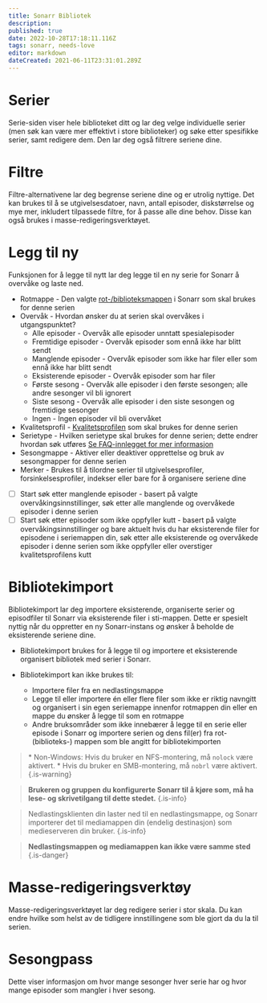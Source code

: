 ```yaml
---
title: Sonarr Bibliotek
description: 
published: true
date: 2022-10-28T17:18:11.116Z
tags: sonarr, needs-love
editor: markdown
dateCreated: 2021-06-11T23:31:01.289Z
---
```


# Serier

Serie-siden viser hele biblioteket ditt og lar deg velge individuelle serier (men søk kan være mer effektivt i store biblioteker) og søke etter spesifikke serier, samt redigere dem. Den lar deg også filtrere seriene dine.

# Filtre

Filtre-alternativene lar deg begrense seriene dine og er utrolig nyttige. Det kan brukes til å se utgivelsesdatoer, navn, antall episoder, diskstørrelse og mye mer, inkludert tilpassede filtre, for å passe alle dine behov. Disse kan også brukes i masse-redigeringsverktøyet.

# Legg til ny

Funksjonen for å legge til nytt lar deg legge til en ny serie for Sonarr å overvåke og laste ned.

- Rotmappe - Den valgte [rot-/biblioteksmappen](/sonarr/settings#root-folders) i Sonarr som skal brukes for denne serien
- Overvåk - Hvordan ønsker du at serien skal overvåkes i utgangspunktet?
  - Alle episoder - Overvåk alle episoder unntatt spesialepisoder
  - Fremtidige episoder - Overvåk episoder som ennå ikke har blitt sendt
  - Manglende episoder - Overvåk episoder som ikke har filer eller som ennå ikke har blitt sendt
  - Eksisterende episoder - Overvåk episoder som har filer
  - Første sesong - Overvåk alle episoder i den første sesongen; alle andre sesonger vil bli ignorert
  - Siste sesong - Overvåk alle episoder i den siste sesongen og fremtidige sesonger
  - Ingen - Ingen episoder vil bli overvåket
- Kvalitetsprofil - [Kvalitetsprofilen](/sonarr/settings#quality-profiles) som skal brukes for denne serien
- Serietype - Hvilken serietype skal brukes for denne serien; dette endrer hvordan søk utføres [Se FAQ-innlegget for mer informasjon](/sonarr/faq#whats-the-different-series-types)
- Sesongmappe - Aktiver eller deaktiver opprettelse og bruk av sesongmapper for denne serien
- Merker - Brukes til å tilordne serier til utgivelsesprofiler, forsinkelsesprofiler, indekser eller bare for å organisere seriene dine
- [ ] Start søk etter manglende episoder - basert på valgte overvåkingsinnstillinger, søk etter alle manglende og overvåkede episoder i denne serien
- [ ] Start søk etter episoder som ikke oppfyller kutt - basert på valgte overvåkingsinnstillinger og bare aktuelt hvis du har eksisterende filer for episodene i seriemappen din, søk etter alle eksisterende og overvåkede episoder i denne serien som ikke oppfyller eller overstiger kvalitetsprofilens kutt

# Bibliotekimport

Bibliotekimport lar deg importere eksisterende, organiserte serier og episodfiler til Sonarr via eksisterende filer i sti-mappen. Dette er spesielt nyttig når du oppretter en ny Sonarr-instans og ønsker å beholde de eksisterende seriene dine.

- Bibliotekimport brukes for å legge til og importere et eksisterende organisert bibliotek med serier i Sonarr.

- Bibliotekimport kan ikke brukes til:
  - Importere filer fra en nedlastingsmappe
  - Legge til eller importere én eller flere filer som ikke er riktig navngitt og organisert i sin egen seriemappe innenfor rotmappen din eller en mappe du ønsker å legge til som en rotmappe
  - Andre bruksområder som ikke innebærer å legge til en serie eller episode i Sonarr og importere serien og dens fil(er) fra rot- (biblioteks-) mappen som ble angitt for bibliotekimporten

> \* Non-Windows: Hvis du bruker en NFS-montering, må `nolock` være aktivert.
> \* Hvis du bruker en SMB-montering, må `nobrl` være aktivert.
{.is-warning}

> **Brukeren og gruppen du konfigurerte Sonarr til å kjøre som, må ha lese- og skrivetilgang til dette stedet.** {.is-info}

> Nedlastingsklienten din laster ned til en nedlastingsmappe, og Sonarr importerer det til mediamappen din (endelig destinasjon) som medieserveren din bruker.
{.is-info}

> **Nedlastingsmappen og mediamappen kan ikke være samme sted**
{.is-danger}

# Masse-redigeringsverktøy

Masse-redigeringsverktøyet lar deg redigere serier i stor skala. Du kan endre hvilke som helst av de tidligere innstillingene som ble gjort da du la til serien.

# Sesongpass

Dette viser informasjon om hvor mange sesonger hver serie har og hvor mange episoder som mangler i hver sesong.